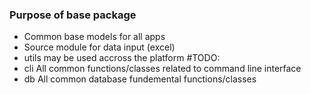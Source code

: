 ### Purpose of base package
- Common base models for all apps 
- Source module for data input (excel)
- utils may be used accross the platform
#TODO: 
- cli All common functions/classes related to command line interface 
- db All common database fundemental functions/classes 
